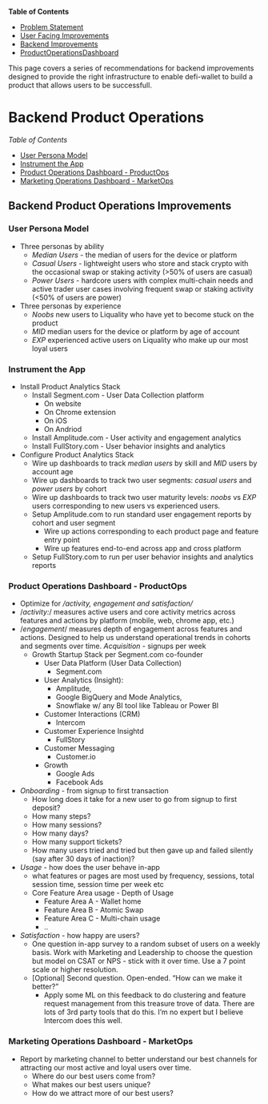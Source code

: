 **Table of Contents**
* [Problem Statement](https://github.com/alokm/defi-wallet#problem-statement)
* [User Facing Improvements](https://github.com/alokm/defi-wallet/blob/main/user-facing.md#user-facing-product-improvements)
* [Backend Improvements](https://github.com/alokm/defi-wallet/blob/main/Backend.md#backend-product-operations)
* [ProductOperationsDashboard](https://github.com/alokm/defi-wallet/blob/main/ProductOpsDash.md#productopsdash)

This page covers a series of recommendations for backend improvements designed to provide the right infrastructure to enable defi-wallet to build a product that allows users to be successfull.

# Backend Product Operations 
*Table of Contents*
- [User Persona Model](https://github.com/alokm/defi-wallet/blob/main/Backend.md#user-persona-model)
- [Instrument the App](https://github.com/alokm/defi-wallet/blob/main/Backend.md#instrument-the-app)
- [Product Operations Dashboard - ProductOps](https://github.com/alokm/defi-wallet/blob/main/Backend.md#product-operations-dashboard---productops) 
- [Marketing Operations Dashboard - MarketOps](https://github.com/alokm/defi-wallet/blob/main/Backend.md#marketing-operations-dashboard---marketops)
			

## Backend Product Operations Improvements

### User Persona Model
- Three personas by ability
	- *Median Users* - the median of users for the device or platform
	- *Casual Users* - lightweight users who store and stack crypto with the occasional swap or staking activity (>50% of users are casual)
	- *Power Users* - hardcore users with complex multi-chain needs and active trader user cases involving frequent swap or staking activity (<50% of users are power)
- Three personas by experience
	- *Noobs* new users to Liquality who have yet to become stuck on the product
	- *MID* median users for the device or platform by age of account
	- *EXP* experienced active users on Liquality who make up our most loyal users

### Instrument the App
- Install Product Analytics Stack
	- Install Segment.com - User Data Collection platform
		- On website
		- On Chrome extension
		- On iOS 
		- On Andriod
	- Install Amplitude.com - User activity and engagement analytics
	- Install FullStory.com - User behavior insights and analytics
- Configure Product Analytics Stack
	- Wire up dashboards to track *median users* by skill and *MID* users by account age
	- Wire up dashboards to track two user segments: *casual users* and *power users* by cohort
	- Wire up dashboards to track two user maturity levels: *noobs* vs *EXP* users corresponding to new users vs experienced users.
	- Setup Amplitude.com to run standard user engagement reports by cohort and user segment
		- Wire up actions corresponding to each product page and feature entry point
		- Wire up features end-to-end across app and cross platform
	- Setup FullStory.com to run per user behavior insights and analytics reports 

### Product Operations Dashboard - ProductOps 
- Optimize for */activity, engagement and satisfaction/*
- /*activity:*/ measures active users and core activity metrics across features and actions by platform (mobile, web, chrome app, etc.)
- /*engagement*/  measures depth of engagement across features and actions. Designed to help us understand operational trends in cohorts and segments over time. 
*Acquisition* - signups per week
	- Growth Startup Stack per Segment.com co-founder
		- User Data Platform (User Data Collection) 
			- Segment.com
		- User Analytics (Insight): 
			- Amplitude, 
			- Google BigQuery and Mode Analytics, 
			- Snowflake w/ any BI tool like Tableau or Power BI
		- Customer Interactions (CRM)
			- Intercom 
		- Customer Experience Insightd
			- FullStory
		- Customer Messaging
			- Customer.io
		- Growth
			- Google Ads
			- Facebook Ads
- *Onboarding* - from signup to first transaction
	- How long does it take for a new user to go from signup to first deposit? 
	- How many steps?
	- How many sessions?
	- How many days?
	- How many support tickets?
	- How many users tried and tried but then gave up and failed silently (say after 30 days of inaction)?
- *Usage* - how does the user behave in-app
	- what features or pages are most used by frequency, sessions, total session time, session time per week etc
	- Core Feature Area usage - Depth of Usage
		- Feature Area A - Wallet home
		- Feature Area B - Atomic Swap
		- Feature Area C - Multi-chain usage
		- ..
- *Satisfaction* - how happy are users?
	- One question in-app survey to a random subset of users on a weekly basis. Work with Marketing and Leadership to choose the question but model on CSAT or NPS - stick with it over time. Use a 7 point scale or higher resolution.
	- [Optional] Second question. Open-ended. “How can we make it better?” 
		- Apply some ML on this feedback to do clustering and feature request management from this treasure trove of data. There are lots of 3rd party tools that do this. I’m no expert but I believe Intercom does this well.
	
### Marketing Operations Dashboard - MarketOps 
- Report by marketing channel to better understand our best channels for attracting our most active and loyal users over time.
	- Where do our best users come from?
	- What makes our best users unique?
	- How do we attract more of our best users?
